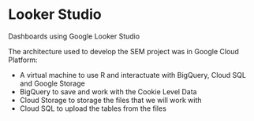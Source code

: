 # Looker Studio

Dashboards using Google Looker Studio

The architecture used to develop the SEM project was in Google Cloud Platform:

- A virtual machine to use R and interactuate with BigQuery, Cloud SQL and Google Storage
- BigQuery to save and work with the Cookie Level Data
- Cloud Storage to storage the files that we will work with
- Cloud SQL to upload the tables from the files
